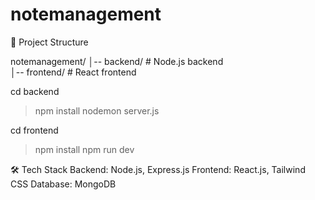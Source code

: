 # notemanagement

📂 Project Structure

notemanagement/
│-- backend/   # Node.js backend  
│-- frontend/  # React frontend  


cd backend
>npm install
>nodemon server.js


cd frontend
>npm install
>npm run dev



🛠 Tech Stack
Backend: Node.js, Express.js
Frontend: React.js, Tailwind CSS
Database: MongoDB
